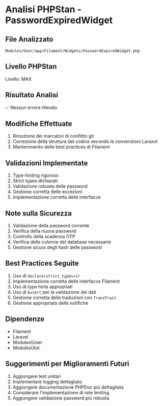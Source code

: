 # Analisi PHPStan - PasswordExpiredWidget

## File Analizzato
`Modules/User/app/Filament/Widgets/PasswordExpiredWidget.php`

## Livello PHPStan
Livello: MAX

## Risultato Analisi
✅ Nessun errore rilevato

## Modifiche Effettuate
1. Rimozione dei marcatori di conflitto git
2. Correzione della struttura del codice secondo le convenzioni Laraxot
3. Mantenimento delle best practices di Filament

## Validazioni Implementate
1. Type-hinting rigoroso
2. Strict types dichiarati
3. Validazione robusta delle password
4. Gestione corretta delle eccezioni
5. Implementazione corretta delle interfacce

## Note sulla Sicurezza
1. Validazione della password corrente
2. Verifica della nuova password
3. Controllo della scadenza OTP
4. Verifica delle colonne del database necessarie
5. Gestione sicura degli hash delle password

## Best Practices Seguite
1. Uso di `declare(strict_types=1)`
2. Implementazione corretta delle interfacce Filament
3. Uso di type hints appropriati
4. Uso di `Assert` per la validazione dei dati
5. Gestione corretta delle traduzioni con `TransTrait`
6. Gestione appropriata delle notifiche

## Dipendenze
- Filament
- Laravel
- Modules\User
- Modules\Xot

## Suggerimenti per Miglioramenti Futuri
1. Aggiungere test unitari
2. Implementare logging dettagliato
3. Aggiungere documentazione PHPDoc più dettagliata
4. Considerare l'implementazione di rate limiting
5. Aggiungere validazione password più robusta 